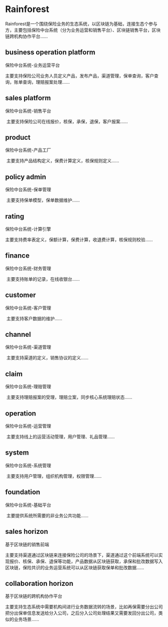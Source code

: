 # Rainforest
Rainforest是一个围绕保险业务的生态系统，以区块链为基础，连接生态个参与方，主要包括保险中台系统（分为业务运营和销售平台）、区块链销售平台，区块链跨机构协作平台……

## business operation platform

保险中台系统-业务运营平台

​	主要支持保险公司业务人员定义产品，发布产品，渠道管理，保单查询，客户查询，账单查询，理赔报案处理……

## sales platform

保险中台系统-销售平台

​	主要支持保险公司在线报价，核保，承保，退保，客户报案……

## product

保险中台系统-产品工厂

​	主要支持产品结构定义，保费计算定义，核保规则定义……

## policy admin

保险中台系统-保单管理

​	主要支持保单模型，保单数据维护……

## rating

保险中台系统-计算引擎

​	主要支持费率表定义，保额计算，保费计算，收退费计算，核保规则校验……

## finance

保险中台系统-财务管理

​	主要支持账单的记录，在线收银台……

## customer

保险中台系统-客户管理

​	主要支持客户数据的维护……

## channel

保险中台系统-渠道管理

​	主要支持渠道的定义，销售协议的定义……

## claim

保险中台系统-理赔管理

​	主要支持理赔报案的受理，理赔立案，同步核心系统理赔状态……

## operation

保险中台系统-运营管理

​	主要支持线上的运营活动管理，用户管理、礼品管理……

## system

保险中台系统-系统管理

​	主要支持用户管理，组织机构管理，权限管理……

## foundation

保险中台系统-基础平台

​	主要提供系统所需要的非业务公共功能……

## sales horizon

基于区块链的销售前端

​	主要支持渠道通过区块链来连接保险公司的场景下，渠道通过这个前端系统可以实现报价、核保、承保、退保等功能，产品数据从区块链获取，承保和批改数据写入区块链，保险共识的业务运营系统可以从区块链获取保单和批改数据……

## collaboration horizon

基于区块链的跨机构协作平台

​	主要支持生态系统中需要机构间进行业务数据流转的场景，比如再保需要分出公司把分出保单信息发送给分入公司，之后分入公司处理结果又需要发回分出公司，类似的业务场景……


